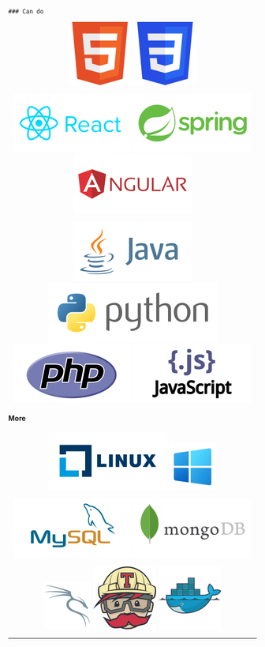     ### Can do

<div align="center">

![HTML](./assets/vector/html.svg)
![CSS](./assets/vector/css.svg)

![React](./assets/vector/react.svg)
![Spring](./assets/vector/spring.svg)
![Angular](./assets/vector/angular.svg)

![Java](./assets/vector/java.svg)
![Python](./assets/vector/python.svg)
![PHP](./assets/vector/php.svg)
![JS](./assets/vector/js.svg)

</div>

<div style="display: block">

<!-- OS -->
#### More
<div align="center">

![HTML](./assets/vector/linux.svg)
![JS](./assets/vector/windows.svg)

![HTML](./assets/vector/mysql.svg)
![JS](./assets/vector/mongo.svg)

![kali](./assets/vector/kali.svg)
![JS](./assets/vector/travis-ci-icon.svg)
![Docker](./assets/vector/docker-icon.svg)

</div>

___


<!--
**elleom/elleom** is a ✨ _special_ ✨ repository because its `README.md` (this file) appears on your GitHub profile.

Here are some ideas to get you started:

- 🔭 I’m currently working on ...
- 🌱 I’m currently learning ...
- 👯 I’m looking to collaborate on ...
- 🤔 I’m looking for help with ...
- 💬 Ask me about ...
- 📫 How to reach me: ...
- 😄 Pronouns: ...
- ⚡ Fun fact: ...
-->
